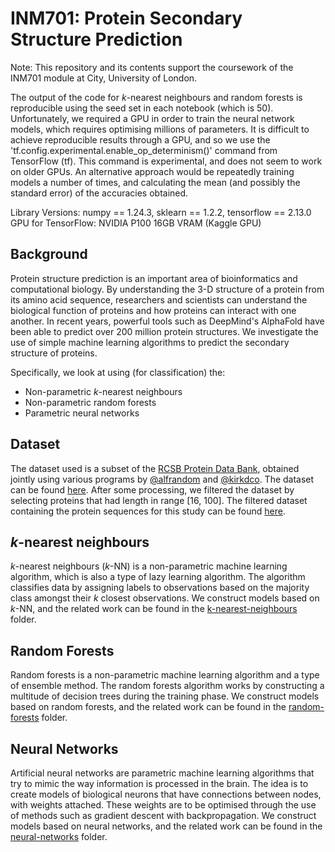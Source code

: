 # INM701: Protein Secondary Structure Prediction

Note: This repository and its contents support the coursework of the INM701 module at City, University of London.

The output of the code for $k$-nearest neighbours and random forests is reproducible using the seed set in each notebook (which is 50). Unfortunately, we required a GPU in order to train the neural network models, which requires optimising millions of parameters. It is difficult to achieve reproducible results through a GPU, and so we use the 'tf.config.experimental.enable_op_determinism()' command from TensorFlow (tf). This command is experimental, and does not seem to work on older GPUs. An alternative approach would be repeatedly training models a number of times, and calculating the mean (and possibly the standard error) of the accuracies obtained.

Library Versions: numpy == 1.24.3, sklearn == 1.2.2, tensorflow == 2.13.0
GPU for TensorFlow: NVIDIA P100 16GB VRAM (Kaggle GPU)

## Background

Protein structure prediction is an important area of bioinformatics and computational biology. By understanding the 3-D structure of a protein from its amino acid sequence, researchers and scientists can understand the biological function of proteins and how proteins can interact with one another. In recent years, powerful tools such as DeepMind's AlphaFold have been able to predict over 200 million protein structures. We investigate the use of simple machine learning algorithms to predict the secondary structure of proteins.

Specifically, we look at using (for classification) the:

- Non-parametric $k$-nearest neighbours
- Non-parametric random forests
- Parametric neural networks

## Dataset

The dataset used is a subset of the [RCSB Protein Data Bank](https://www.rcsb.org/), obtained jointly using various programs by [@alfrandom](https://www.kaggle.com/alfrandom) and [@kirkdco](https://www.kaggle.com/kirkdco). The dataset can be found [here](https://www.kaggle.com/datasets/kirkdco/protein-secondary-structure-2022?select=2022-08-03-ss.cleaned.csv). After some processing, we filtered the dataset by selecting proteins that had length in range [16, 100]. The filtered dataset containing the protein sequences for this study can be found [here](../main/datasets/prot-seq-filtered.csv).

## $k$-nearest neighbours

$k$-nearest neighbours ($k$-NN) is a non-parametric machine learning algorithm, which is also a type of lazy learning algorithm. The algorithm classifies data by assigning labels to observations based on the majority class amongst their $k$ closest observations. We construct models based on $k$-NN, and the related work can be found in the [k-nearest-neighbours](../main/k-nearest-neighbours) folder.

## Random Forests

Random forests is a non-parametric machine learning algorithm and a type of ensemble method. The random forests algorithm works by constructing a multitude of decision trees during the training phase. We construct models based on random forests, and the related work can be found in the [random-forests](../main/random-forests/) folder.

## Neural Networks

Artificial neural networks are parametric machine learning algorithms that try to mimic the way information is processed in the brain. The idea is to create models of biological neurons that have connections between nodes, with weights attached. These weights are to be optimised through the use of methods such as gradient descent with backpropagation. We construct models based on neural networks, and the related work can be found in the [neural-networks](../main/neural-networks/) folder.
